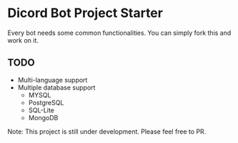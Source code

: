 # Dicord Bot Project Starter
Every bot needs some common functionalities. You can simply fork this and work on it.


## TODO
* Multi-language support
* Multiple database support
    * MYSQL
    * PostgreSQL
    * SQL-Lite
    * MongoDB

Note: This project is still under development. Please feel free to PR.

